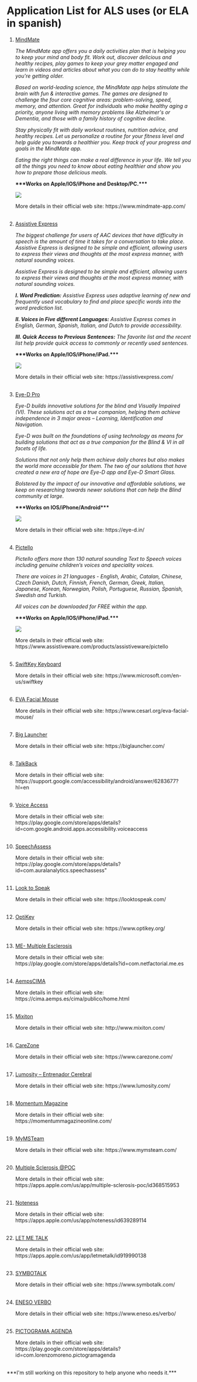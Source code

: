 <body>
   <h1>Application List for ALS uses (or ELA in spanish)</h1>
   <ol>
      <li><a href = "https://www.mindmate-app.com/">MindMate</a></li>
      <p>
         <i>
            The MindMate app offers you a daily activities plan that is helping you to keep your mind and body fit. Work out, discover delicious and healthy recipes, play games to keep your grey matter engaged and learn in videos and articles about what you can do to stay healthy while you're getting older.
      <p>
      <p>Based on world-leading science, the MindMate app helps stimulate the brain with fun & interactive games. The games are designed to challenge the four core cognitive areas: problem-solving, speed, memory, and attention. Great for individuals who make healthy aging a priority, anyone living with memory problems like Alzheimer's or Dementia, and those with a family history of cognitive decline.<p>
      <p>Stay physically fit with daily workout routines, nutrition advice, and healthy recipes. Let us personalize a routine for your fitness level and help guide you towards a healthier you. Keep track of your progress and goals in the MindMate app.<p>
      <p>Eating the right things can make a real difference in your life. We tell you all the things you need to know about eating healthier and show you how to prepare those delicious meals.</i>
      <p>
      <p><b>***Works on Apple/IOS/iPhone and Desktop/PC.***</b>
      <p>
         <img src="https://scontent-fra3-1.xx.fbcdn.net/v/t39.30808-6/348275769_272727068550088_8932947276398385359_n.png?_nc_cat=101&ccb=1-7&_nc_sid=783fdb&_nc_ohc=pp1yiD5Dh40AX_D1MdR&_nc_ht=scontent-fra3-1.xx&oh=00_AfA9zAPkiTWUiSyE7ZvVnvsbDJmImBnaWj6QZT1ZjLeqjQ&oe=65B0CDBF">
      <p>More details in their official web site: https://www.mindmate-app.com/ </p>
      <br>
      <li><a href = "https://assistiveapps.com/">Assistive Express</a></li>
      <p>
         <i>
            The biggest challenge for users of AAC devices that have difficulty in speech is the amount of time it takes for a conversation to take place. Assistive Express is designed to be simple and efficient, allowing users to express their views and thoughts at the most express manner, with natural sounding voices.
      <p>
      <p>Assistive Express is designed to be simple and efficient, allowing users to express their views and thoughts at the most express manner, with natural sounding voices.<p>
      <p>
      <b>I. Word Prediction:</b>
      Assistive Express uses adaptive learning of new and frequently used vocabulary to find and place specific words into the word prediction list.
      <p>
      <b>II. Voices in Five different Languages:</b>
      Assistive Express comes in English, German, Spanish, Italian, and Dutch to provide accessibility.
      <p>
      <b>III. Quick Access to Previous Sentences:</b>
      The favorite list and the recent list help provide quick access to commonly or recently used sentences.
      <p>
      </i>
      <p>
      <p><b>***Works on Apple/IOS/iPhone/iPad.***</b>
      <p>
         <img src="https://www.barrierefrei-kommunizieren.de/fileadmin/datenbank/user_upload/produkte/Assistive_Apps/AssistiveApps_AssisitveExpress.JPG">
      <p>More details in their official web site: https://assistivexpress.com/</p>
      <br>
      <li><a href = "https://eye-d.in/">Eye-D Pro</a></li>
       <i><p>Eye-D builds innovative solutions for the blind and Visually Impaired (VI). These solutions act as a true companion, helping them achieve independence in 3 major areas – Learning, Identification and Navigation.<p>
           <p>
Eye-D was built on the foundations of using technology as means for building solutions that act as a true companion for the Blind & VI in all facets of life.
              <p>Solutions that not only help them achieve daily chores but also makes the world more accessible for them. The two of our solutions that have created a new era of hope are Eye-D app and Eye-D Smart Glass.
                 <p>Bolstered by the impact of our innovative and affordable solutions, we keep on researching towards newer solutions that can help the Blind community at large.<p></i>
             <p>
      <p><b>***Works on IOS/iPhone/Android***</b>
      <p>
       <img src="https://media.optometryweb.com/m/31/article/190900.jpg">
      <p>More details in their official web site: https://eye-d.in/ </p>
      <br>
      <li><a href = "https://www.assistiveware.com/products/assistiveware/pictello">Pictello</a></li>
         <p><i>Pictello offers more than 130 natural sounding Text to Speech voices including genuine children’s voices and speciality voices.<p>
There are voices in 21 languages - English, Arabic, Catalan, Chinese, Czech Danish, Dutch, Finnish, French, German, Greek, Italian, Japanese, Korean, Norwegian, Polish, Portuguese, Russian, Spanish, Swedish and Turkish.<p>
All voices can be downloaded for FREE within the app.</i>
      <p>
      <p><b>***Works on Apple/IOS/iPhone/iPad.***</b>
      <p>
   <img src="https://encrypted-tbn0.gstatic.com/images?q=tbn:ANd9GcQ9RVUC8GIW3UPQfF--fvJ8YMRpcsz2DGK0QA&usqp=CAU">
      <p>More details in their official web site: https://www.assistiveware.com/products/assistiveware/pictello </p>
      <br>
      <li><a href = "https://www.microsoft.com/en-us/swiftkey">SwiftKey Keyboard</a></li>
      <p>More details in their official web site: https://www.microsoft.com/en-us/swiftkey </p>
      <br>
      <li><a href = "https://www.cesarl.org/eva-facial-mouse/">EVA Facial Mouse</a></li>
      <p>More details in their official web site: https://www.cesarl.org/eva-facial-mouse/ </p>
      <br>
      <li><a href = "https://biglauncher.com/">Big Launcher</a></li>
      <p>More details in their official web site: https://biglauncher.com/ </p>
      <br>
      <li><a href = "https://support.google.com/accessibility/android/answer/6283677?hl=en">TalkBack</a></li>
      <p>More details in their official web site: https://support.google.com/accessibility/android/answer/6283677?hl=en </p>
      <br>
      <li><a href = "https://play.google.com/store/apps/details?id=com.google.android.apps.accessibility.voiceaccess">Voice Access</a></li>
      <p>More details in their official web site: https://play.google.com/store/apps/details?id=com.google.android.apps.accessibility.voiceaccess </p>
      <br>
      <li><a href = "https://play.google.com/store/apps/details?id=com.auralanalytics.speechassess">SpeechAssess</a></li>
      <p>More details in their official web site: https://play.google.com/store/apps/details?id=com.auralanalytics.speechassess" </p>
      <br>
      <li><a href = "https://looktospeak.com/">Look to Speak</a></li>
      <p>More details in their official web site: https://looktospeak.com/ </p>
      <br>
      <li><a href = "https://www.optikey.org/">OptiKey</a></li>
      <p>More details in their official web site: https://www.optikey.org/ </p>
      <br>
      <li><a href = "https://play.google.com/store/apps/details?id=com.netfactorial.me.es">ME- Multiple Esclerosis</a></li>
      <p>More details in their official web site: https://play.google.com/store/apps/details?id=com.netfactorial.me.es </p>
      <br>
      <li><a href = "https://cima.aemps.es/cima/publico/home.html">AempsCIMA</a></li>
      <p>More details in their official web site: https://cima.aemps.es/cima/publico/home.html </p>
      <br>
      <li><a href = "http://www.mixiton.com/">Mixiton</a></li>
      <p>More details in their official web site: http://www.mixiton.com/ </p>
      <br>
      <li><a href = "https://www.carezone.com/">CareZone</a></li>
      <p>More details in their official web site: https://www.carezone.com/ </p>
      <br>
      <li><a href = "https://www.lumosity.com/">Lumosity – Entrenador Cerebral</a></li>
      <p>More details in their official web site: https://www.lumosity.com/ </p>
      <br>
      <li><a href = "https://momentummagazineonline.com/">Momentum Magazine</a></li>
      <p>More details in their official web site: https://momentummagazineonline.com/ </p>
      <br>
      <li><a href = "https://www.mymsteam.com/">MyMSTeam</a></li>
      <p>More details in their official web site: https://www.mymsteam.com/ </p>
      <br>
      <li><a href = "https://apps.apple.com/us/app/multiple-sclerosis-poc/id368515953">Multiple Sclerosis @POC</a></li>
      <p>More details in their official web site: https://apps.apple.com/us/app/multiple-sclerosis-poc/id368515953 </p>
      <br>
      <li><a href = "https://apps.apple.com/us/app/noteness/id639289114">Noteness</a></li>
      <p>More details in their official web site: https://apps.apple.com/us/app/noteness/id639289114 </p>
      <br>
      <li><a href = "https://apps.apple.com/us/app/letmetalk/id919990138">LET ME TALK</a></li>
      <p>More details in their official web site: https://apps.apple.com/us/app/letmetalk/id919990138 </p>
      <br>
      <li><a href = "https://www.symbotalk.com/">SYMBOTALK</a></li>
      <p>More details in their official web site: https://www.symbotalk.com/ </p>
      <br>
      <li><a href = "https://www.eneso.es/verbo/">ENESO VERBO</a></li>
      <p>More details in their official web site: https://www.eneso.es/verbo/ </p>
      <br>
      <li><a href = "https://play.google.com/store/apps/details?id=com.lorenzomoreno.pictogramagenda">PICTOGRAMA AGENDA</a></li>
      <p>More details in their official web site: https://play.google.com/store/apps/details?id=com.lorenzomoreno.pictogramagenda </p>
   </ol>
   <br>
   ***I'm still working on this repository to help anyone who needs it.***
   <br>
